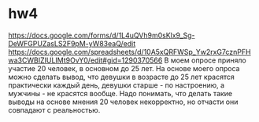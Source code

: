 # hw4
https://docs.google.com/forms/d/1L4uQVh9m0sKlx9_Sg-DeWFGPUZasLS2F9pM-yW83eaQ/edit
https://docs.google.com/spreadsheets/d/10A5xQRFWSp_Yw2rxG7cznPFHwa3CWBIZIULIMt9OvY0/edit#gid=1290370566
В моем опросе приняло участие 20 человек, в основном до 25 лет. На основе моего опроса можно сделать вывод, что девушки в возрасте до 25 лет красятся практически каждый день, девушки старше - по настроению, а мужчины - не красятся вообще. Надо понимать, что делать такие выводы на основе мнения 20 человек некорректно, но отчасти они совпадают с реальностью. 
